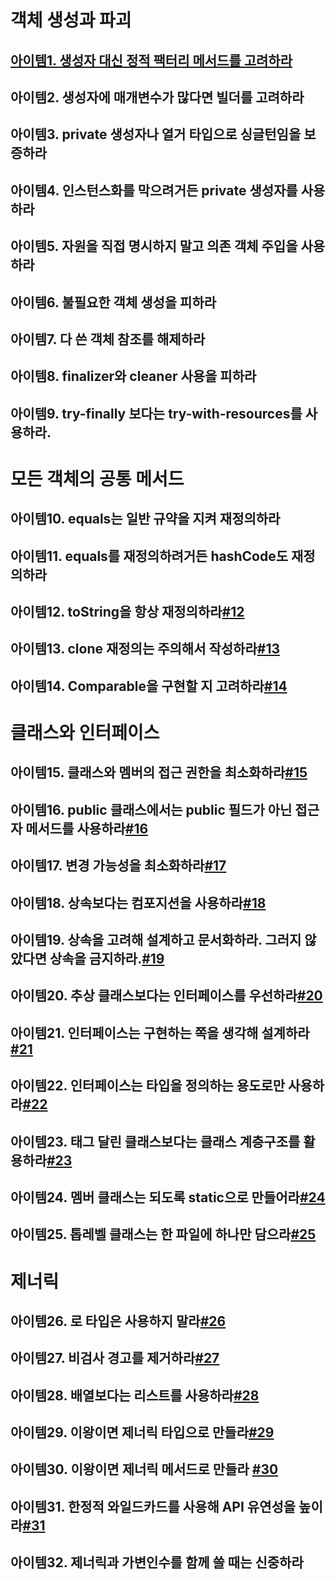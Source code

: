 # 객체 생성과 파괴

 ## [아이템1. 생성자 대신 정적 팩터리 메서드를 고려하라](book/effectivejava/item1~11.md)

## 아이템2. 생성자에 매개변수가 많다면 빌더를 고려하라


## 아이템3. private 생성자나 열거 타입으로 싱글턴임을 보증하라

## 아이템4. 인스턴스화를 막으려거든 private 생성자를 사용하라


## 아이템5. 자원을 직접 명시하지 말고 의존 객체 주입을 사용하라


## 아이템6. 불필요한 객체 생성을 피하라


## 아이템7. 다 쓴 객체 참조를 해제하라


## 아이템8. finalizer와 cleaner 사용을 피하라

## 아이템9.  try-finally 보다는 try-with-resources를 사용하라.

# 모든 객체의 공통 메서드
## 아이템10.  equals는 일반 규약을 지켜 재정의하라

## 아이템11. equals를 재정의하려거든 hashCode도 재정의하라

## 아이템12.  toString을 항상 재정의하라[#12](book/effectivejava/item12.md)

## 아이템13. clone 재정의는 주의해서 작성하라[#13](book/effectivejava/item13.md)

## 아이템14. Comparable을 구현할 지 고려하라[#14](book/effectivejava/item14.md)

# 클래스와 인터페이스
## 아이템15. 클래스와 멤버의 접근 권한을 최소화하라[#15](book/effectivejava/item15.md)

## 아이템16. public 클래스에서는 public 필드가 아닌 접근자 메서드를 사용하라[#16](book/effectivejava/item16.md)

## 아이템17. 변경 가능성을 최소화하라[#17](book/effectivejava/item17.md)

## 아이템18. 상속보다는 컴포지션을 사용하라[#18](book/effectivejava/item18.md)

## 아이템19. 상속을 고려해 설계하고 문서화하라. 그러지 않았다면 상속을 금지하라.[#19](book/effectivejava/item19.md)

## 아이템20. 추상 클래스보다는 인터페이스를 우선하라[#20](book/effectivejava/item20.md)

## 아이템21. 인터페이스는 구현하는 쪽을 생각해 설계하라[#21](book/effectivejava/item21.md)

## 아이템22. 인터페이스는 타입을 정의하는 용도로만 사용하라[#22](book/effectivejava/item22.md)

## 아이템23. 태그 달린 클래스보다는 클래스 계층구조를 활용하라[#23](book/effectivejava/item23.md)

## 아이템24. 멤버 클래스는 되도록 static으로 만들어라[#24](book/effectivejava/item24.md)

## 아이템25. 톱레벨 클래스는 한 파일에 하나만 담으라[#25](book/effectivejava/item25.md)

# 제너릭
## 아이템26. 로 타입은 사용하지 말라[#26](/book/effectivejava/item26.html)

## 아이템27. 비검사 경고를 제거하라[#27](/book/effectivejava/item27.html)

## 아이템28. 배열보다는 리스트를 사용하라[#28](/book/effectivejava/item28.html)

## 아이템29. 이왕이면 제너릭 타입으로 만들라[#29](/book/effectivejava/item29.html)

## 아이템30. 이왕이면 제너릭 메서드로 만들라 [#30](./item30.md)

## 아이템31. 한정적 와일드카드를 사용해 API 유연성을 높이라[#31](./item31.md)

## 아이템32. 제너릭과 가변인수를 함께 쓸 때는 신중하라


<!--stackedit_data:
eyJoaXN0b3J5IjpbNTIwNjMyMjQ1LDM0OTY5MDYzNSwtMzgzNj
MwODk5LDE4NDk2Mjg1OTUsLTEzNjQ1MTMwNiwtMzU2MjI2OTEw
XX0=
-->